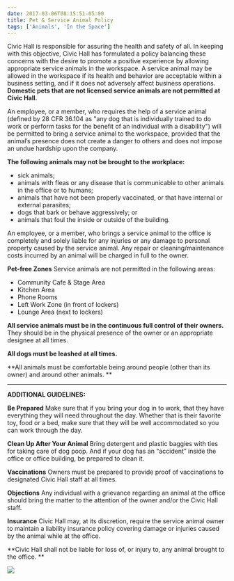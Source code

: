 ```yaml
---
date: 2017-03-06T08:15:51-05:00
title: Pet & Service Animal Policy
tags: ['Animals', 'In the Space']
---
```


Civic Hall is responsible for assuring the health and safety of all. In keeping with this objective, Civic Hall has formulated a policy balancing these concerns with the desire to promote a positive experience by allowing appropriate service animals in the workspace. A service animal may be allowed in the workspace if its health and behavior are acceptable within a business setting, and if it does not adversely affect business operations. **Domestic pets that are not licensed service animals are not permitted at Civic Hall.**

An employee, or a member, who requires the help of a service animal (defined by 28 CFR 36.104 as "any dog that is individually trained to do work or perform tasks for the benefit of an individual with a disability") will be permitted to bring a service animal to the workspace, provided that the animal’s presence does not create a danger to others and does not impose an undue hardship upon the company.

**The following animals may not be brought to the workplace:**

*   sick animals; 
*   animals with fleas or any disease that is communicable to other animals in the office or to humans; 
*   animals that have not been properly vaccinated, or that have internal or external parasites; 
*   dogs that bark or behave aggressively; or 
*   animals that foul the inside or outside of the building. 

An employee, or a member, who brings a service animal to the office is completely and solely liable for any injuries or any damage to personal property caused by the service animal. Any repair or cleaning/maintenance costs incurred by an animal will be charged in full to the owner.

**Pet-free Zones**
Service animals are not permitted in the following areas:

*   Community Cafe & Stage Area 
*   Kitchen Area 
*   Phone Rooms 
*   Left Work Zone (in front of lockers) 
*   Lounge Area (next to lockers) 

**All service animals must be in the continuous full control of their owners.**
They should be in the physical presence of the owner or an appropriate designee at all times.

**All dogs must be leashed at all times.**

**All animals must be comfortable being around people (other than its owner) and around other animals. **



* * *



**ADDITIONAL GUIDELINES:**

**Be Prepared**
Make sure that if you bring your dog in to work, that they have everything they will need throughout the day. Whether that is their favorite toy, food or a bed, make sure that they will be well accommodated so you can work through the day.

**Clean Up After Your Animal**
Bring detergent and plastic baggies with ties for taking care of dog poop. And if your dog has an “accident” inside the office or office building, be prepared to clean it.

**Vaccinations**
Owners must be prepared to provide proof of vaccinations to designated Civic Hall staff at all times.

**Objections**
Any individual with a grievance regarding an animal at the office should bring the matter to the attention of the owner and/or the Civic Hall staff. 

**Insurance**
Civic Hall may, at its discretion, require the service animal owner to maintain a liability insurance policy covering damage or injuries caused by the animal while at the office.

**Civic Hall shall not be liable for loss of, or injury to, any animal brought to the office. **


![](/uploads/reference-nyc-service-animals.jpg)
